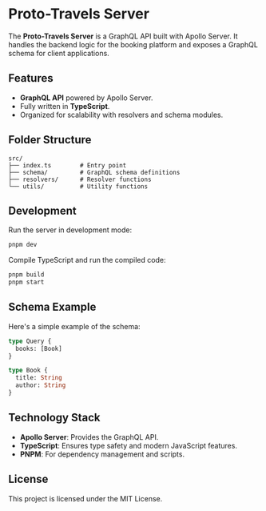 # Proto-Travels Server

The **Proto-Travels Server** is a GraphQL API built with Apollo Server. It handles the backend logic for the booking platform and exposes a GraphQL schema for client applications.

## Features

- **GraphQL API** powered by Apollo Server.
- Fully written in **TypeScript**.
- Organized for scalability with resolvers and schema modules.

## Folder Structure

```
src/
├── index.ts        # Entry point
├── schema/         # GraphQL schema definitions
├── resolvers/      # Resolver functions
└── utils/          # Utility functions
```

## Development

Run the server in development mode:

```sh
pnpm dev
```

Compile TypeScript and run the compiled code:

```sh
pnpm build
pnpm start
```

## Schema Example

Here's a simple example of the schema:

```graphql
type Query {
  books: [Book]
}

type Book {
  title: String
  author: String
}
```

## Technology Stack

- **Apollo Server**: Provides the GraphQL API.
- **TypeScript**: Ensures type safety and modern JavaScript features.
- **PNPM**: For dependency management and scripts.

## License

This project is licensed under the MIT License.
